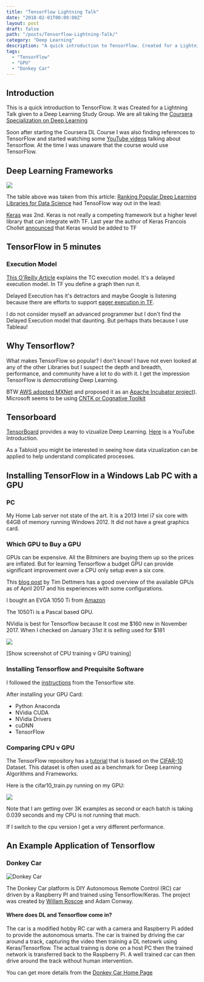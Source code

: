 ```yaml
---
title: "TensorFlow Lightning Talk"
date: "2018-02-01T00:00:00Z"
layout: post
draft: false
path: "/posts/Tensorflow-Lightning-Talk/"
category: "Deep Learning"
description: "A quick introduction to TensorFlow. Created for a Lightning Talk given to my Deep Learning Study Group."
tags:
  - "TensorFlow"
  - "GPU"
  - "Donkey Car"
---
```


## Introduction

This is a quick introduction to TensorFlow. It was Created for a Lightning Talk given to a Deep Learning Study Group. We are all taking the [Coursera Specialization on Deep Learning](https://www.coursera.org/specializations/deep-learning)

Soon after starting the Coursera DL Course I was also finding references to TensorFlow and started watching some [YouTube videos](https://www.youtube.com/playlist?list=PLOU2XLYxmsIKGc_NBoIhTn2Qhraji53cv) talking about Tensorflow. At the time I was unaware that the course would use TensorFlow.

## Deep Learning Frameworks

![](images/DL_libraries_rank.jpg-768x981.png)

The table above was taken from this article: [Ranking Popular Deep Learning Libraries for Data Science](https://blog.thedataincubator.com/2017/10/ranking-popular-deep-learning-libraries-for-data-science/) had TensoFlow way out in the lead:


[Keras](https://keras.io/) was 2nd. Keras is not really a competing framework but a higher level library that can integrate with TF. Last year the author of Keras Francois Chollet [announced](http://www.fast.ai/2017/01/03/keras/) that Keras would be added to TF 

## TensorFlow in 5 minutes

### Execution Model

[This O'Reilly Article](https://www.oreilly.com/learning/hello-tensorflow) explains the TC execution model. It's a delayed execution model. In TF you define a graph then run it.

Delayed Execution has it's detractors and maybe Google is listening because there are efforts to support [eager execution in TF](https://research.googleblog.com/2017/10/eager-execution-imperative-define-by.html).

I do not consider myself an advanced programmer but I don't find the Delayed Execution model that daunting. But perhaps thats because I use Tableau!

## Why Tensorflow?

What makes TensorFlow so popular? I don't know! I have not even looked at any of the other Libraries but I suspect the depth and breadth, performance, and community have a lot to do with it. I get the impression TensorFlow is _democratising_ Deep Learning.

BTW [AWS adopted MXNet](https://aws.amazon.com/mxnet/) and proposed it as an [Apache Incubator project](https://mxnet.apache.org/)). Microsoft seems to be using [CNTK or Cognative Toolkit](https://github.com/Microsoft/CNTK)

## Tensorboard

[TensorBoard](https://www.tensorflow.org/programmers_guide/summaries_and_tensorboard) provides a way to vizualize Deep Learning. [Here](https://youtu.be/eBbEDRsCmv4) is a YouTube Introduction.

As a Tabloid you might be interested in seeing how data vizualization can be applied to help understand complicated processes.

## Installing TensorFlow in a Windows Lab PC with a GPU

### PC 

My Home Lab server not state of the art. It is a 2013 Intel i7 six core with 64GB of memory running Windows 2012. It did not have a great graphics card.

### Which GPU to Buy a GPU

GPUs can be expensive. All the Bitminers are buying them up so the prices are inflated. But for learning Tensorflow a budget GPU can provide significant improvement over a CPU only setup even a six core.

This [blog post](http://timdettmers.com/2017/04/09/which-gpu-for-deep-learning/) by Tim Dettmers has a good overview of the available GPUs as of April 2017 and his experiences with some configurations. 

I bought an EVGA 1050 Ti from [Amazon](https://www.amazon.com/EVGA-GeForce-Support-Graphics-04G-P4-6253-KR/dp/B01MF7EQJZ)

The 1050Ti is a Pascal based GPU.

NVidia is best for Tensorflow because 
It cost me $160 new in November 2017. When I checked on January 31st it is selling used for $181

![](images/amazon-gtx1050-page.png)

[Show screenshot of CPU training v GPU training]

### Installing Tensorflow and Prequisite Software

I followed the [instructions](https://www.tensorflow.org/install/install_windows) from the Tensorflow site.

After installing your GPU Card:

* Python Anaconda
* NVidia CUDA
* NVidia Drivers
* cuDNN 
* TensorFlow

### Comparing CPU v GPU

The TensorFlow repository has a [tutorial](https://github.com/tensorflow/models/tree/master/tutorials/image/cifar10) that is based on the [CIFAR-10](https://en.wikipedia.org/wiki/CIFAR-10) Dataset. This dataset is often used as a benchmark for Deep Learning Algorithms and Frameworks.

Here is the cifar10_train.py running on my GPU:

![](images/-cifar10-train-gpu-task-manager.png)

Note that I am getting over 3K examples as second or each batch is taking 0.039 seconds and my CPU is not running that much.

If I switch to the cpu version I get a very different performance.


## An Example Application of Tensorflow

### Donkey Car

![Donkey Car](images/donkey-car-make-article.jpg)

The Donkey Car platform is DIY Autonomous Remote Control (RC) car driven by a Raspberry PI and trained using Tensorflow/Keras. The project was created by [Willam Roscoe](https://github.com/wroscoe/donkey) and Adam Conway.

#### Where does DL and Tensorflow come in?

The car is a modified hobby RC car with a camera and Raspberry Pi added to provide the autonomous smarts. The car is trained by driving the car around a track, capturing the video then training a DL netowrk using Keras/Tensorflow. The actual trainng is done on a host PC then the trained network is transferred back to the Raspberry Pi. A well trained car can then drive around the track without human intervention.

You can get more details from the [Donkey Car Home Page](http://www.donkeycar.com/)
